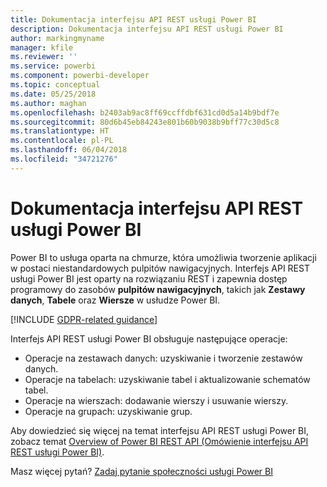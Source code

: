 ```yaml
---
title: Dokumentacja interfejsu API REST usługi Power BI
description: Dokumentacja interfejsu API REST usługi Power BI
author: markingmyname
manager: kfile
ms.reviewer: ''
ms.service: powerbi
ms.component: powerbi-developer
ms.topic: conceptual
ms.date: 05/25/2018
ms.author: maghan
ms.openlocfilehash: b2403ab9ac8ff69ccffdbf631cd0d5a14b9bdf7e
ms.sourcegitcommit: 80d6b45eb84243e801b60b9038b9bff77c30d5c8
ms.translationtype: HT
ms.contentlocale: pl-PL
ms.lasthandoff: 06/04/2018
ms.locfileid: "34721276"
---
```

# <a name="power-bi-rest-api-reference"></a>Dokumentacja interfejsu API REST usługi Power BI
Power BI to usługa oparta na chmurze, która umożliwia tworzenie aplikacji w postaci niestandardowych pulpitów nawigacyjnych. Interfejs API REST usługi Power BI jest oparty na rozwiązaniu REST i zapewnia dostęp programowy do zasobów **pulpitów nawigacyjnych**, takich jak **Zestawy danych**, **Tabele** oraz **Wiersze** w usłudze Power BI.

[!INCLUDE [GDPR-related guidance](../includes/gdpr-hybrid-note.md)]

Interfejs API REST usługi Power BI obsługuje następujące operacje:

* Operacje na zestawach danych: uzyskiwanie i tworzenie zestawów danych.
* Operacje na tabelach: uzyskiwanie tabel i aktualizowanie schematów tabel.
* Operacje na wierszach: dodawanie wierszy i usuwanie wierszy.
* Operacje na grupach: uzyskiwanie grup.

Aby dowiedzieć się więcej na temat interfejsu API REST usługi Power BI, zobacz temat [Overview of Power BI REST API (Omówienie interfejsu API REST usługi Power BI)](https://msdn.microsoft.com/library/dn877544.aspx).

Masz więcej pytań? [Zadaj pytanie społeczności usługi Power BI](http://community.powerbi.com/)

